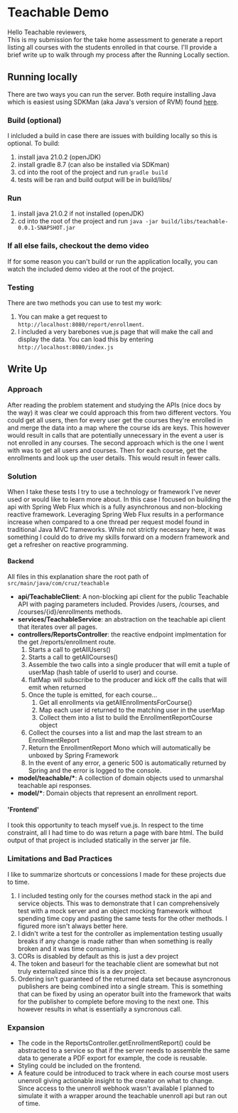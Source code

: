 # Teachable Demo
Hello Teachable reviewers,  
This is my submission for the take home assessment to generate a report listing all courses with the students enrolled in that course. I'll provide a brief write up to walk through my process after the Running Locally section. 
## Running locally
There are two ways you can run the server. Both require installing Java which is easiest using SDKMan (aka Java's version of RVM) found [here](https://sdkman.io/). 
### Build (optional)
I inlcluded a build in case there are issues with building locally so this is optional. To build:
1. install java 21.0.2 (openJDK)
2. install gradle 8.7 (can also be installed via SDKman)
3. cd into the root of the project and run `gradle build`
4. tests will be ran and build output will be in build/libs/
### Run
1. install java 21.0.2 if not installed (openJDK)
2. cd into the root of the project and run `java -jar build/libs/teachable-0.0.1-SNAPSHOT.jar`
### If all else fails, checkout the demo video
If for some reason you can't build or run the application locally, you can watch the included demo video at the root of the project. 
### Testing
There are two methods you can use to test my work:
1. You can make a get request to `http://localhost:8080/report/enrollment`.
2. I included a very barebones vue.js page that will make the call and display the data. You can load this by entering `http://localhost:8080/index.js`
## Write Up
### Approach
After reading the problem statement and studying the APIs (nice docs by the way) it was clear we could approach this from two different vectors. You could get all users, then for every user get the courses they're enrolled in and merge the data into a map where the course ids are keys. This however would result in calls that are potentially unnecessary in the event a user is not enrolled in any courses. The second approach which is the one I went with was to get all users and courses. Then for each course, get the enrollments and look up the user details. This would result in fewer calls.
### Solution
When I take these tests I try to use a technology or framework I've never used or would like to learn more about. In this case I focused on building the api with Spring Web Flux which is a fully asynchronous and non-blocking reactive framework. Leveraging Spring Web Flux results in a performance increase when compared to a one thread per request model found in traditional Java MVC frameworks. While not strictly necessary here, it was something I could do to drive my skills forward on a modern framework and get a refresher on reactive programming. 
#### Backend
All files in this explanation share the root path of `src/main/java/com/cruz/teachable`
- **api/TeachableClient**: A non-blocking api client for the public Teachable API with paging parameters included. Provides /users, /courses, and /courses/{id}/enrollments methods. 
- **services/TeachableService**: an abstraction on the teachable api client that iterates over all pages.
- **controllers/ReportsController**: the reactive endpoint implmentation for the get /reports/enrollment route. 
    1. Starts a call to getAllUsers()
    2. Starts a call to getAllCourses()
    3. Assemble the two calls into a single producer that will emit a tuple of userMap (hash table of userId to user) and course.
    4. flatMap will subscribe to the producer and kick off the calls that will emit when returned
    5. Once the tuple is emitted, for each course...
        1. Get all enrollments via getAllEnrollmentsForCourse()
        2. Map each user id returned to the matching user in the userMap
        3. Collect them into a list to build the EnrollmentReportCourse object
    6. Collect the courses into a list and map the last stream to an EnrollmentReport
    7. Return the EnrollmentReport Mono which will automatically be unboxed by Spring Framework
    8. In the event of any error, a generic 500 is automatically returned by Spring and the error is logged to the console.
- **model/teachable/\***: A collection of domain objects used to unmarshal teachable api responses.
- **model/\***: Domain objects that represent an enrollment report.
#### 'Frontend'
I took this opportunity to teach myself vue.js. In respect to the time constraint, all I had time to do was return a page with bare html. The build output of that project is included statically in the server jar file.
### Limitations and Bad Practices
I like to summarize shortcuts or concessions I made for these projects due to time. 
1. I included testing only for the courses method stack in the api and service objects. This was to demonstrate that I can comprehensively test with a mock server and an object mocking framework without spending time copy and pasting the same tests for the other methods. I figured more isn't always better here.
2. I didn't write a test for the controller as implementation testing usually breaks if any change is made rather than when something is really broken and it was time consuming.
3. CORs is disabled by default as this is just a dev project
4. The token and baseurl for the teachable client are somewhat but not truly externalized since this is a dev project. 
5. Ordering isn't guaranteed of the returned data set because asyncronous publishers are being combined into a single stream. This is something that can be fixed by using an operator built into the framework that waits for the publisher to complete before moving to the next one. This however results in what is essentially a syncronous call.
### Expansion
- The code in the ReportsController.getEnrollmentReport() could be abstracted to a service so that if the server needs to assemble the same data to generate a PDF export for example, the code is reusable. 
- Styling could be included on the frontend.
- A feature could be introduced to track where in each course most users unenroll giving actionable insight to the creator on what to change. Since access to the unenroll webhook wasn't available I planned to simulate it with a wrapper around the teachable unenroll api but ran out of time. 
